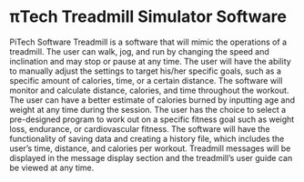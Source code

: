πTech Treadmill Simulator Software
==================================

PiTech Software Treadmill is a software that will mimic the operations of a treadmill. The user can walk, jog, and run by changing the speed and inclination and may stop or pause at any time. The user will have the ability to manually adjust the settings to target his/her specific goals, such as a specific amount of calories, time, or a certain distance. The software will monitor and calculate distance, calories, and time throughout the workout. The user can have a better estimate of calories burned by inputting age and weight at any time during the session. The user has the choice to select a pre-designed program to work out on a specific fitness goal such as weight loss, endurance, or cardiovascular fitness. The software will have the functionality of saving data and creating a history file, which includes the user’s time, distance, and calories per workout. Treadmill messages will be displayed in the message display section and the treadmill’s user guide can be viewed at any time.
